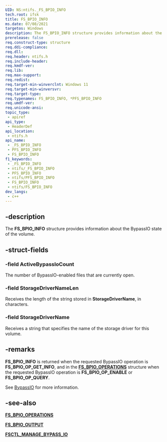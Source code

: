 ```yaml
---
UID: NS:ntifs._FS_BPIO_INFO
tech.root: ifsk
title: FS_BPIO_INFO
ms.date: 07/08/2021
targetos: Windows
description: The FS_BPIO_INFO structure provides information about the BypassIO state of the volume.
prerelease: false
req.construct-type: structure
req.ddi-compliance: 
req.dll: 
req.header: ntifs.h
req.include-header: 
req.kmdf-ver: 
req.lib: 
req.max-support: 
req.redist: 
req.target-min-winverclnt: Windows 11
req.target-min-winversvr: 
req.target-type: 
req.typenames: FS_BPIO_INFO, *PFS_BPIO_INFO
req.umdf-ver: 
req.unicode-ansi: 
topic_type:
 - apiref
api_type:
 - HeaderDef
api_location:
 - ntifs.h
api_name:
 - _FS_BPIO_INFO
 - PFS_BPIO_INFO
 - FS_BPIO_INFO
f1_keywords:
 - _FS_BPIO_INFO
 - ntifs/_FS_BPIO_INFO
 - PFS_BPIO_INFO
 - ntifs/PFS_BPIO_INFO
 - FS_BPIO_INFO
 - ntifs/FS_BPIO_INFO
dev_langs:
 - c++
---
```


## -description

The **FS_BPIO_INFO** structure provides information about the BypassIO state of the volume.

## -struct-fields

### -field ActiveBypassIoCount

The number of BypassIO-enabled files that are currently open.

### -field StorageDriverNameLen

Receives the length of the string stored in **StorageDriverName**, in characters.

### -field StorageDriverName

Receives a string that specifies the name of the storage driver for this volume.

## -remarks

**FS_BPIO_INFO** is returned when the requested BypassIO operation is **FS_BPIO_OP_GET_INFO**, and in the [**FS_BPIO_OPERATIONS**](ne-ntifs-fs_bpio_operations.md) structure when the requested BypassIO operation is **FS_BPIO_OP_ENABLE** or **FS_BPIO_OP_QUERY**.

See [BypassIO](/windows-hardware/drivers/ifs/bypass.io) for more information.

## -see-also

[**FS_BPIO_OPERATIONS**](ne-ntifs-fs_bpio_operations.md)

[**FS_BPIO_OUTPUT**](ne-ntifs-fs_bpio_output.md)

[**FSCTL_MANAGE_BYPASS_IO**](ni-ntifs-fsctl_manage_bypass_io.md)
